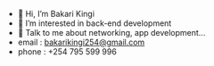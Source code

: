 - 👋 Hi, I’m Bakari Kingi
- 👀 I’m interested in back-end development
- 🌱 Talk to me about networking, app development...
- email : bakarikingi254@gmail.com
- phone : +254 795 599 996
<!---
bakari-kingi/bakari-kingi is a ✨ special ✨ repository because its `README.md` (this file) appears on your GitHub profile.
You can click the Preview link to take a look at your changes.
--->
